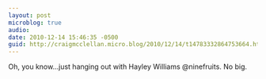 ```yaml
---
layout: post
microblog: true
audio: 
date: 2010-12-14 15:46:35 -0500
guid: http://craigmcclellan.micro.blog/2010/12/14/t14783332864753664.html
---
```

Oh, you know...just hanging out with Hayley Williams @ninefruits. No big.
